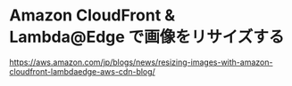 # Amazon CloudFront & Lambda@Edge で画像をリサイズする 
https://aws.amazon.com/jp/blogs/news/resizing-images-with-amazon-cloudfront-lambdaedge-aws-cdn-blog/
